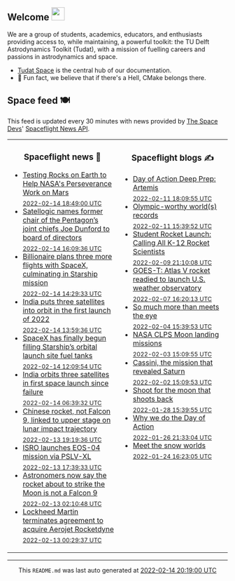 ## Welcome <img src="https://raw.githubusercontent.com/MartinHeinz/MartinHeinz/master/wave.gif" width="30px">

We are a group of students, academics, educators, and enthusiasts providing access to, while maintaining, a powerful toolkit: the TU Delft Astrodynamics Toolkit (Tudat), with a mission of fuelling careers and passions in astrodynamics and space.
- [Tudat Space](https://tudat-space.readthedocs.io/en/latest/) is the central hub of our documentation.
- 🍿 Fun fact, we believe that if there's a Hell, CMake belongs there.

## Space feed 🍽️
This feed is updated every 30 minutes with news provided by
[The Space Devs](https://thespacedevs.com/)'
[Spaceflight News API](https://thespacedevs.com/snapi).

<table>
<tr>
<td width="50%" valign="top">

<h3 align="center"> Spaceflight news 📅 </h3>

<!-- spaceflight news starts -->
* [Testing Rocks on Earth to Help NASA's Perseverance Work on Mars](https://mars.nasa.gov/news/9129/) <br/> <sub><a href="https://www.timeanddate.com/worldclock/fixedtime.html?iso=20220214T184900">2022-02-14 18:49:00 UTC</a></sub>
* [Satellogic names former chair of the Pentagon’s joint chiefs Joe Dunford to board of directors](https://spacenews.com/satellogic-names-former-chair-of-the-pentagons-joint-chiefs-joe-dunford-to-board-of-directors/) <br/> <sub><a href="https://www.timeanddate.com/worldclock/fixedtime.html?iso=20220214T160936">2022-02-14 16:09:36 UTC</a></sub>
* [Billionaire plans three more flights with SpaceX, culminating in Starship mission](https://spaceflightnow.com/2022/02/14/billionaire-plans-three-more-flights-with-spacex-culminating-in-starship-mission/) <br/> <sub><a href="https://www.timeanddate.com/worldclock/fixedtime.html?iso=20220214T142933">2022-02-14 14:29:33 UTC</a></sub>
* [India puts three satellites into orbit in the first launch of 2022](https://spacenews.com/india-puts-three-satellites-into-orbit-in-the-first-launch-of-2022/) <br/> <sub><a href="https://www.timeanddate.com/worldclock/fixedtime.html?iso=20220214T135936">2022-02-14 13:59:36 UTC</a></sub>
* [SpaceX has finally begun filling Starship’s orbital launch site fuel tanks](https://www.teslarati.com/spacex-begins-filling-starbase-launch-site-fuel-tanks/) <br/> <sub><a href="https://www.timeanddate.com/worldclock/fixedtime.html?iso=20220214T120954">2022-02-14 12:09:54 UTC</a></sub>
* [India orbits three satellites in first space launch since failure](https://spaceflightnow.com/2022/02/14/india-orbits-three-satellites-in-first-space-launch-since-failure/) <br/> <sub><a href="https://www.timeanddate.com/worldclock/fixedtime.html?iso=20220214T063932">2022-02-14 06:39:32 UTC</a></sub>
* [Chinese rocket, not Falcon 9, linked to upper stage on lunar impact trajectory](https://spacenews.com/chinese-rocket-not-falcon-9-linked-to-upper-stage-on-lunar-impact-trajectory/) <br/> <sub><a href="https://www.timeanddate.com/worldclock/fixedtime.html?iso=20220213T191936">2022-02-13 19:19:36 UTC</a></sub>
* [ISRO launches EOS-04 mission via PSLV-XL](https://www.nasaspaceflight.com/2022/02/isro-eos-04-launch/) <br/> <sub><a href="https://www.timeanddate.com/worldclock/fixedtime.html?iso=20220213T173933">2022-02-13 17:39:33 UTC</a></sub>
* [Astronomers now say the rocket about to strike the Moon is not a Falcon 9](https://arstechnica.com/science/2022/02/actually-a-falcon-9-rocket-is-not-going-to-hit-the-moon/) <br/> <sub><a href="https://www.timeanddate.com/worldclock/fixedtime.html?iso=20220213T021048">2022-02-13 02:10:48 UTC</a></sub>
* [Lockheed Martin terminates agreement to acquire Aerojet Rocketdyne](https://spacenews.com/lockheed-martin-terminates-agreement-to-acquire-aerojet-rocketdyne/) <br/> <sub><a href="https://www.timeanddate.com/worldclock/fixedtime.html?iso=20220213T002937">2022-02-13 00:29:37 UTC</a></sub>

<!-- spaceflight news ends -->

</td>

<td width="50%" valign="top">

<h3 align="center"> Spaceflight blogs ✍️ </h3>

<!-- spaceflight blogs starts -->
* [Day of Action Deep Prep: Artemis](https://www.planetary.org/advocacy/day-of-action-deep-prep-artemis) <br/> <sub><a href="https://www.timeanddate.com/worldclock/fixedtime.html?iso=20220211T180955">2022-02-11 18:09:55 UTC</a></sub>
* [Olympic-worthy world(s) records](https://www.planetary.org/the-downlink/olympic-worthy-worlds-records) <br/> <sub><a href="https://www.timeanddate.com/worldclock/fixedtime.html?iso=20220211T153952">2022-02-11 15:39:52 UTC</a></sub>
* [Student Rocket Launch: Calling All K-12 Rocket Scientists](https://blog.ulalaunch.com/blog/student-rocket-launch-calling-all-k-12-rocket-scientists) <br/> <sub><a href="https://www.timeanddate.com/worldclock/fixedtime.html?iso=20220209T211008">2022-02-09 21:10:08 UTC</a></sub>
* [GOES-T: Atlas V rocket readied to launch U.S. weather observatory](https://blog.ulalaunch.com/blog/goes-t-atlas-v-rocket-readied-to-launch-u.s.-weather-observatory-1) <br/> <sub><a href="https://www.timeanddate.com/worldclock/fixedtime.html?iso=20220207T162013">2022-02-07 16:20:13 UTC</a></sub>
* [So much more than meets the eye](https://www.planetary.org/the-downlink/so-much-more-than-meets-the-eye) <br/> <sub><a href="https://www.timeanddate.com/worldclock/fixedtime.html?iso=20220204T153953">2022-02-04 15:39:53 UTC</a></sub>
* [NASA CLPS Moon landing missions](https://www.planetary.org/space-missions/clps) <br/> <sub><a href="https://www.timeanddate.com/worldclock/fixedtime.html?iso=20220203T150955">2022-02-03 15:09:55 UTC</a></sub>
* [Cassini, the mission that revealed Saturn](https://www.planetary.org/space-missions/cassini) <br/> <sub><a href="https://www.timeanddate.com/worldclock/fixedtime.html?iso=20220202T150953">2022-02-02 15:09:53 UTC</a></sub>
* [Shoot for the moon that shoots back](https://www.planetary.org/the-downlink/shoot-for-the-moon-that-shoots-back) <br/> <sub><a href="https://www.timeanddate.com/worldclock/fixedtime.html?iso=20220128T153955">2022-01-28 15:39:55 UTC</a></sub>
* [Why we do the Day of Action](https://www.planetary.org/articles/why-we-do-the-day-of-action) <br/> <sub><a href="https://www.timeanddate.com/worldclock/fixedtime.html?iso=20220126T213304">2022-01-26 21:33:04 UTC</a></sub>
* [Meet the snow worlds](https://www.planetary.org/articles/snow-worlds) <br/> <sub><a href="https://www.timeanddate.com/worldclock/fixedtime.html?iso=20220124T162305">2022-01-24 16:23:05 UTC</a></sub>

<!-- spaceflight blogs ends -->

</td>

</tr>

</table>


<hr>
  <div align="center">
  This <code>README.md</code> was last auto generated at <a href="https://www.timeanddate.com/worldclock/fixedtime.html?iso=20220214T201900">2022-02-14 20:19:00 UTC</a>
  <br>
  <!-- <a href="https://medium.com/@g.h.garrett" target="_blank">Learn to add space launches to your profile here!</a> -->
</div>